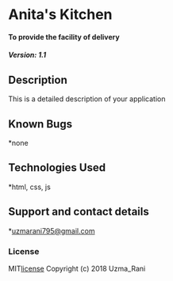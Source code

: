 # Anita's Kitchen
#### To provide the facility of delivery
##### Version: 1.1
## Description
This is a detailed description of your application
## Known Bugs
*none
## Technologies Used
*html, css, js
## Support and contact details
*uzmarani795@gmail.com
### License
MIT[license]( anitas-kitchen/LICENSE)
Copyright (c) 2018 Uzma_Rani
  
